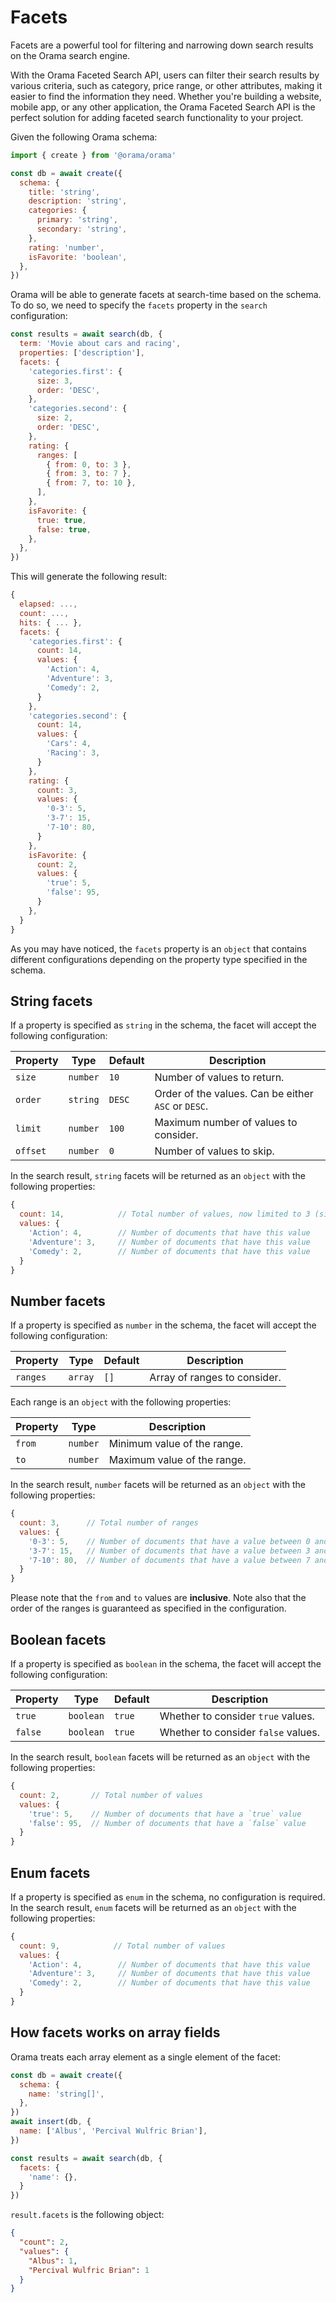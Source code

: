 # Facets

Facets are a powerful tool for filtering and narrowing down search results on the Orama search engine.

With the Orama Faceted Search API, users can filter their search results by various criteria, such as category, price range, or other attributes, making it easier to find the information they need. Whether you're building a website, mobile app, or any other application, the Orama Faceted Search API is the perfect solution for adding faceted search functionality to your project.

Given the following Orama schema:

```js
import { create } from '@orama/orama'

const db = await create({
  schema: {
    title: 'string',
    description: 'string',
    categories: {
      primary: 'string',
      secondary: 'string',
    },
    rating: 'number',
    isFavorite: 'boolean',
  },
})
```

Orama will be able to generate facets at search-time based on the schema.
To do so, we need to specify the `facets` property in the `search` configuration:

```js
const results = await search(db, {
  term: 'Movie about cars and racing',
  properties: ['description'],
  facets: {
    'categories.first': {
      size: 3,
      order: 'DESC',
    },
    'categories.second': {
      size: 2,
      order: 'DESC',
    },
    rating: {
      ranges: [
        { from: 0, to: 3 },
        { from: 3, to: 7 },
        { from: 7, to: 10 },
      ],
    },
    isFavorite: {
      true: true,
      false: true,
    },
  },
})
```

This will generate the following result:

```js
{
  elapsed: ...,
  count: ...,
  hits: { ... },
  facets: {
    'categories.first': {
      count: 14,
      values: {
        'Action': 4,
        'Adventure': 3,
        'Comedy': 2,
      }
    },
    'categories.second': {
      count: 14,
      values: {
        'Cars': 4,
        'Racing': 3,
      }
    },
    rating: {
      count: 3,
      values: {
        '0-3': 5,
        '3-7': 15,
        '7-10': 80,
      }
    },
    isFavorite: {
      count: 2,
      values: {
        'true': 5,
        'false': 95,
      }
    },
  }
}
```

As you may have noticed, the `facets` property is an `object` that contains different
configurations depending on the property type specified in the schema.

## String facets

If a property is specified as `string` in the schema, the facet will accept the following
configuration:

| Property | Type     | Default | Description                                         |
| -------- | -------- | ------- | --------------------------------------------------- |
| `size`   | `number` | `10`    | Number of values to return.                         |
| `order`  | `string` | `DESC`  | Order of the values. Can be either `ASC` or `DESC`. |
| `limit`  | `number` | `100`   | Maximum number of values to consider.               |
| `offset` | `number` | `0`     | Number of values to skip.                           |

In the search result, `string` facets will be returned as an `object` with the following properties:

```js
{
  count: 14,            // Total number of values, now limited to 3 (size)
  values: {
    'Action': 4,        // Number of documents that have this value
    'Adventure': 3,     // Number of documents that have this value
    'Comedy': 2,        // Number of documents that have this value
  }
}
```

## Number facets

If a property is specified as `number` in the schema, the facet will accept the following
configuration:

| Property | Type    | Default | Description                  |
| -------- | ------- | ------- | ---------------------------- |
| `ranges` | `array` | `[]`    | Array of ranges to consider. |

Each range is an `object` with the following properties:

| Property | Type     | Description                 |
| -------- | -------- | --------------------------- |
| `from`   | `number` | Minimum value of the range. |
| `to`     | `number` | Maximum value of the range. |

In the search result, `number` facets will be returned as an `object` with the following properties:

```js
{
  count: 3,      // Total number of ranges
  values: {
    '0-3': 5,    // Number of documents that have a value between 0 and 3 (inclusive)
    '3-7': 15,   // Number of documents that have a value between 3 and 7 (inclusive)
    '7-10': 80,  // Number of documents that have a value between 7 and 10 (inclusive)
  }
}
```

Please note that the `from` and `to` values are **inclusive**. Note also that the order of the ranges
is guaranteed as specified in the configuration.

## Boolean facets

If a property is specified as `boolean` in the schema, the facet will accept the following
configuration:

| Property | Type      | Default | Description                         |
| -------- | --------- | ------- | ----------------------------------- |
| `true`   | `boolean` | `true`  | Whether to consider `true` values.  |
| `false`  | `boolean` | `true`  | Whether to consider `false` values. |

In the search result, `boolean` facets will be returned as an `object` with the following properties:

```js
{
  count: 2,       // Total number of values
  values: {
    'true': 5,    // Number of documents that have a `true` value
    'false': 95,  // Number of documents that have a `false` value
  }
}
```

## Enum facets

If a property is specified as `enum` in the schema, no configuration is required.
In the search result, `enum` facets will be returned as an `object` with the following properties:

```js
{
  count: 9,            // Total number of values
  values: {
    'Action': 4,        // Number of documents that have this value
    'Adventure': 3,     // Number of documents that have this value
    'Comedy': 2,        // Number of documents that have this value
  }
}
```

## How facets works on array fields

Orama treats each array element as a single element of the facet:

```javascript copy
const db = await create({
  schema: {
    name: 'string[]',
  },
})
await insert(db, {
  name: ['Albus', 'Percival Wulfric Brian'],
})

const results = await search(db, {
  facets: {
    'name': {},
  }
})
```

`result.facets` is the following object:
```json
{
  "count": 2,
  "values": {
    "Albus": 1,
    "Percival Wulfric Brian": 1
  }
}
```